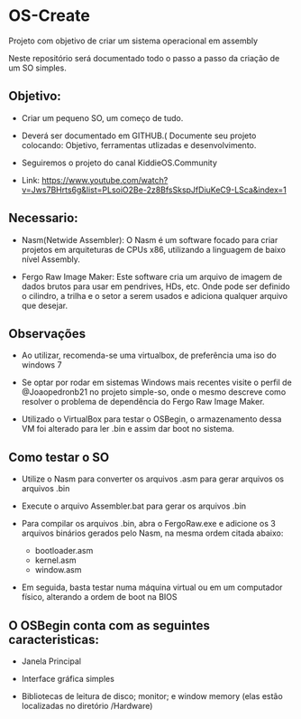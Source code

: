 # OS-Create
Projeto com objetivo de criar um sistema operacional em assembly

Neste repositório será documentado todo o passo a passo da criação de um SO simples.

<h2>Objetivo:</h2>

- Criar um pequeno SO, um começo de tudo.
  
- Deverá ser documentado em GITHUB.( Documente seu projeto colocando: Objetivo, ferramentas utlizadas e desenvolvimento.

- Seguiremos o projeto do canal KiddieOS.Community 

- Link: https://www.youtube.com/watch?v=Jws7BHrts6g&list=PLsoiO2Be-2z8BfsSkspJfDiuKeC9-LSca&index=1

<h2>Necessario:</h2>

- Nasm(Netwide Assembler): O Nasm é um software focado para criar projetos em arquiteturas de CPUs x86, utilizando a linguagem de baixo nível Assembly.

- Fergo Raw Image Maker: Este software cria um arquivo de imagem de dados brutos para usar em pendrives, HDs, etc. Onde pode ser definido o cilindro, a trilha e o setor a serem usados ​​e adiciona qualquer arquivo que desejar.

<h2>Observações</h2>

- Ao utilizar, recomenda-se uma virtualbox, de preferência uma iso do windows 7

- Se optar por rodar em sistemas Windows mais recentes visite o perfil de @Joaopedronb21 no projeto simple-so, onde o mesmo descreve como resolver o problema de dependência do Fergo Raw Image Maker.

- Utilizado o VirtualBox para testar o OSBegin, o armazenamento dessa VM foi alterado para ler .bin e assim dar boot no sistema.
  

<h2>Como testar o SO</h2>

- Utilize o Nasm para converter os arquivos .asm para gerar arquivos os arquivos .bin
  
- Execute o arquivo Assembler.bat para gerar os arquivos .bin

- Para compilar os arquivos .bin, abra o FergoRaw.exe e adicione os 3 arquivos binários gerados pelo Nasm, na mesma ordem citada abaixo:

  - bootloader.asm
  - kernel.asm
  - window.asm
  
- Em seguida, basta testar numa máquina virtual ou em um computador físico, alterando a ordem de boot na BIOS
  
<h2>O OSBegin conta com as seguintes caracteristicas:</h2>

- Janela Principal
  
- Interface gráfica simples

- Bibliotecas de leitura de disco; monitor; e window memory (elas estão localizadas no diretório /Hardware)
